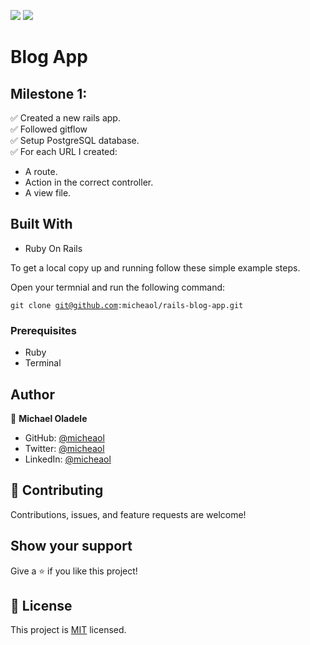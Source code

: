 ![](https://img.shields.io/badge/Microverse-blueviolet)
![](https://img.shields.io/badge/Ruby-red)

# Blog App

> 

## Milestone 1:

✅ Created a new rails app. <br>
✅ Followed gitflow <br>
✅ Setup PostgreSQL database. <br>
✅ For each URL I created: 
 - A route.
 - Action in the correct controller.
 - A view file.

## Built With

- Ruby On Rails

To get a local copy up and running follow these simple example steps.

Open your termnial and run the following command:

<code>git clone git@github.com:micheaol/rails-blog-app.git</code>

### Prerequisites

- Ruby
- Terminal

## Author

👤 **Michael Oladele**

- GitHub: [@micheaol](https://github.com/micheaol)
- Twitter: [@micheaol](https://twitter.com/micheaol)
- LinkedIn: [@micheaol](https://www.linkedin.com/in/micheaol/)

## 🤝 Contributing

Contributions, issues, and feature requests are welcome!


## Show your support

Give a ⭐️ if you like this project!

## 📝 License

This project is [MIT](./MIT.md) licensed.
